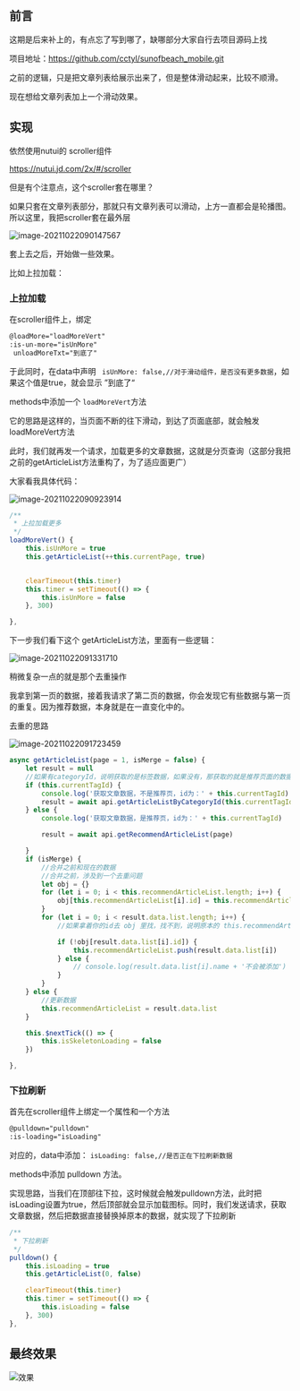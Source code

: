 ## 前言

这期是后来补上的，有点忘了写到哪了，缺哪部分大家自行去项目源码上找

项目地址：https://github.com/cctyl/sunofbeach_mobile.git

之前的逻辑，只是把文章列表给展示出来了，但是整体滑动起来，比较不顺滑。

现在想给文章列表加上一个滑动效果。

## 实现

依然使用nutui的 scroller组件

https://nutui.jd.com/2x/#/scroller

但是有个注意点，这个scroller套在哪里？

如果只套在文章列表部分，那就只有文章列表可以滑动，上方一直都会是轮播图。所以这里，我把scroller套在最外层

![image-20211022090147567](D:\project\tempProject\sunofbeach_weapp\notes\13.文章列表的滚动效果\image-20211022090147567.png) 



套上去之后，开始做一些效果。

比如上拉加载：

### 上拉加载

在scroller组件上，绑定

```html
@loadMore="loadMoreVert"
:is-un-more="isUnMore"
 unloadMoreTxt="到底了"
```

于此同时，在data中声明 ` isUnMore: false,//对于滑动组件，是否没有更多数据`，如果这个值是true，就会显示 ”到底了“



methods中添加一个 `loadMoreVert`方法

它的思路是这样的，当页面不断的往下滑动，到达了页面底部，就会触发loadMoreVert方法

此时，我们就再发一个请求，加载更多的文章数据，这就是分页查询（这部分我把之前的getArticleList方法重构了，为了适应面更广）

大家看我具体代码：

![image-20211022090923914](D:\project\tempProject\sunofbeach_weapp\notes\13.文章列表的滚动效果\image-20211022090923914.png)

```js
/**
 * 上拉加载更多
 */
loadMoreVert() {
    this.isUnMore = true
    this.getArticleList(++this.currentPage, true)


    clearTimeout(this.timer)
    this.timer = setTimeout(() => {
        this.isUnMore = false
    }, 300)

},
```

下一步我们看下这个 getArticleList方法，里面有一些逻辑：

![image-20211022091331710](D:\project\tempProject\sunofbeach_weapp\notes\13.文章列表的滚动效果\image-20211022091331710.png) 

稍微复杂一点的就是那个去重操作

我拿到第一页的数据，接着我请求了第二页的数据，你会发现它有些数据与第一页的重复。因为推荐数据，本身就是在一直变化中的。

去重的思路

![image-20211022091723459](D:\project\tempProject\sunofbeach_weapp\notes\13.文章列表的滚动效果\image-20211022091723459.png) 

```js
async getArticleList(page = 1, isMerge = false) {
    let result = null
    //如果有categoryId，说明获取的是标签数据，如果没有，那获取的就是推荐页面的数据
    if (this.currentTagId) {
        console.log('获取文章数据，不是推荐页，id为：' + this.currentTagId)
        result = await api.getArticleListByCategoryId(this.currentTagId, page)
    } else {
        console.log('获取文章数据，是推荐页，id为：' + this.currentTagId)

        result = await api.getRecommendArticleList(page)

    }
    if (isMerge) {
        //合并之前和现在的数据
        //合并之前，涉及到一个去重问题
        let obj = {}
        for (let i = 0; i < this.recommendArticleList.length; i++) {
            obj[this.recommendArticleList[i].id] = this.recommendArticleList[i]
        }
        for (let i = 0; i < result.data.list.length; i++) {
            //如果拿着你的id去 obj 里找，找不到，说明原本的 this.recommendArticleList没有这个对象

            if (!obj[result.data.list[i].id]) {
                this.recommendArticleList.push(result.data.list[i])
            } else {
                // console.log(result.data.list[i].name + '不会被添加')
            }
        }
    } else {
        //更新数据
        this.recommendArticleList = result.data.list
    }

    this.$nextTick(() => {
        this.isSkeletonLoading = false
    })

},
```



### 下拉刷新

首先在scroller组件上绑定一个属性和一个方法

```html
@pulldown="pulldown"
:is-loading="isLoading"
```

对应的，data中添加： `isLoading: false,//是否正在下拉刷新数据`

methods中添加 pulldown 方法。

实现思路，当我们在顶部往下拉，这时候就会触发pulldown方法，此时把 isLoading设置为true，然后顶部就会显示加载图标。同时，我们发送请求，获取文章数据，然后把数据直接替换掉原本的数据，就实现了下拉刷新

```js
/**
 * 下拉刷新
 */
pulldown() {
    this.isLoading = true
    this.getArticleList(0, false)

    clearTimeout(this.timer)
    this.timer = setTimeout(() => {
        this.isLoading = false
    }, 300)
},
```



## 最终效果

![效果](D:\project\tempProject\sunofbeach_weapp\notes\13.文章列表的滚动效果\效果.gif) 

